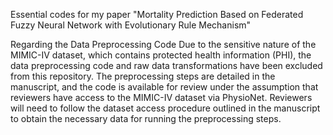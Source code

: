Essential codes for my paper "Mortality Prediction Based on Federated Fuzzy Neural Network with Evolutionary Rule Mechanism"

Regarding the Data Preprocessing Code
Due to the sensitive nature of the MIMIC-IV dataset, which contains protected health information (PHI), the data preprocessing code and raw data transformations have been excluded from this repository. The preprocessing steps are detailed in the manuscript, and the code is available for review under the assumption that reviewers have access to the MIMIC-IV dataset via PhysioNet. Reviewers will need to follow the dataset access procedure outlined in the manuscript to obtain the necessary data for running the preprocessing steps.
